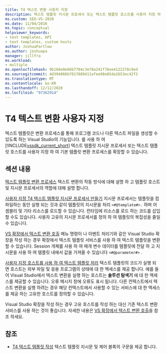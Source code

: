 ```yaml
---
title: T4 텍스트 변환 사용자 지정
description: 텍스트 템플릿 지시문 프로세서 또는 텍스트 템플릿 호스트를 사용자 지정 하 여 기본 템플릿 변환 프로세스를 확장 하는 방법에 대해 알아봅니다.
ms.custom: SEO-VS-2020
ms.date: 11/04/2016
ms.topic: conceptual
helpviewer_keywords:
- text templates, API
- text templates, custom hosts
author: JoshuaPartlow
ms.author: joshuapa
manager: jillfra
ms.workload:
- multiple
ms.openlocfilehash: 9b168e0e66b7704c3e78a241f76ee4122278c9ed
ms.sourcegitcommit: 4d394866b7817689411afee98e85da1653ec42f2
ms.translationtype: MT
ms.contentlocale: ko-KR
ms.lasthandoff: 12/12/2020
ms.locfileid: "97362914"
---
```

# <a name="customize-t4-text-transformation"></a>T4 텍스트 변환 사용자 지정

텍스트 템플릿은 변환 프로세스를 통해 프로그램 코드나 다른 텍스트 파일을 생성할 수 있도록 하는 Visual Studio의 기능입니다. 를 사용 하 여 [!INCLUDE[vssdk_current_short](../modeling/includes/vssdk_current_short_md.md)] 텍스트 템플릿 지시문 프로세서 또는 텍스트 템플릿 호스트를 사용자 지정 하 여 기본 템플릿 변환 프로세스를 확장할 수 있습니다.

## <a name="in-this-section"></a>섹션 내용

 [텍스트 템플릿 변환 프로세스](../modeling/the-text-template-transformation-process.md) 텍스트 변환의 작동 방식에 대해 설명 하 고 템플릿 호스트 및 지시문 프로세서의 역할에 대해 설명 합니다.

 [사용자 지정 T4 텍스트 템플릿 지시문 프로세서 만들기](../modeling/creating-custom-t4-text-template-directive-processors.md) 지시문 프로세서는 템플릿을 컴파일하는 동안 실행 되는 것과 같이 템플릿의 지시문을 처리 `<#@template#>.` 하며 어셈블리 및 기타 리소스를 로드할 수 있습니다. 런타임에 리소스를 로드 하는 코드를 삽입할 수도 있습니다. 사용자 고유의 지시문 프로세서를 정의 하 여 템플릿의 복잡성을 줄일 수 있습니다.

 [VS 확장에서 텍스트 변환 호출](../modeling/invoking-text-transformation-in-a-vs-extension.md) 메뉴 명령이 나 이벤트 처리기와 같은 Visual Studio 확장을 작성 하는 경우 확장에서 텍스트 템플릿 서비스를 사용 하 여 텍스트 템플릿을 변환할 수 있습니다. Session 개체를 사용 하 여 매개 변수 데이터를 템플릿에 전달 하 고 지시문을 사용 하 여 템플릿 내에서 값을 가져올 수 있습니다 `<#@parameter#>` .

 [사용자 지정 호스트를 사용 하 여 텍스트 템플릿 처리](../modeling/processing-text-templates-by-using-a-custom-host.md) 텍스트 템플릿의 코드가 실행 되 면 호스트는 외부 파일 및 응용 프로그램의 상태에 대 한 액세스를 제공 합니다. 예를 들어 Visual Studio에서 텍스트 변환을 실행 하는 호스트는 **솔루션 탐색기** 에 대 한 액세스를 제공할 수 있습니다. 오류 메시지 창에 오류도 표시 됩니다. 다른 컨텍스트에서 텍스트 변환을 실행 하려는 경우 해당 컨텍스트에서 사용할 수 있는 서비스에 대 한 액세스를 제공 하는 고유한 호스트를 정의할 수 있습니다.

 Visual Studio 확장을 작성 하는 경우 고유 호스트를 작성 하는 대신 기존 텍스트 변환 서비스를 사용 하는 것이 좋습니다. 자세한 내용은 [VS 확장에서 텍스트 변환 호출](../modeling/invoking-text-transformation-in-a-vs-extension.md)을 참조 하세요.

## <a name="reference"></a>참조

- [T4 텍스트 템플릿 작성](../modeling/writing-a-t4-text-template.md) 텍스트 템플릿 지시문 및 제어 블록의 구문을 제공 합니다.
